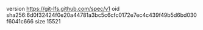 version https://git-lfs.github.com/spec/v1
oid sha256:6d0f32424f0e20a44781a3bc5c6cfc0172e7ec4c439f49b5d6bd030f6041c666
size 15521
